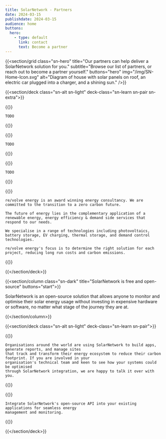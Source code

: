 ```yaml
---
title: SolarNetwork - Partners
date: 2024-03-15
publishdate: 2024-03-15
audience: home
buttons:
  hero:
    - type: default
      link: contact
      text: Become a partner
---
```

{{<section/grid
  class="sn-hero"
  title="Our partners can help deliver a SolarNetwork solution for you."
  subtitle="Browse our list of partners, or reach out to become a partner yourself."
  buttons="hero"
  img="/img/SN-Home-Icon.svg"
  alt="Diagram of house with solar panels on roof, an electric car plugged into a charger, and a shining sun." />}}

{{<section/deck class="sn-alt sn-light" deck-class="sn-learn sn-pair sn-extra">}}

  {{<deck-link-card class="sn-main" title="Ecogy Energy"
      logo="/img/logos/ecogy-energy-logo-bw-532@2x.png"
      alt="Ecogy Energy logo"
      url="https://ecogyenergy.com/"
      link="Visit partner"
      tags="PV,System design,Asset management" >}}

    TODO

  {{</deck-link-card>}}

  {{<deck-link-card class="sn-main" title="EVisi"
      logo="/img/logos/evisi-logo-bw-195.png"
      alt="EVisi logo"
      url="https://www.evisi.co/"
      link="Visit partner"
      tags="EV,Charge optimisation" >}}

    TODO

  {{</deck-link-card>}}

  {{<deck-link-card class="sn-main" title="Greenstage Power"
      logo="/img/logos/greenstage-power-logo-bw.png"
      alt="Greenstage Power logo"
      url="https://greenstage.co.nz/power.html"
      link="Visit partner"
      tags="PV" >}}

    TODO

  {{</deck-link-card>}}

  {{<deck-link-card class="sn-main" title="Re/volve Energy"
      logo="/img/logos/revolve-energy-logo-black.svg"
      alt="Re/volve Energy logo"
      url="https://www.revolveenergy.co/"
      link="Visit partner"
      tags="PV,Data visualization,Metering systems,Community energy,Demand side energy controls,Feasibility,Design" >}}

    re/volve energy is an award winning energy consultancy. We are committed to the transition to a zero carbon future.

    The future of energy lies in the complementary application of a renewable energy, energy efficiency & demand side services that respond to our needs.

    We specialise in a range of technologies including photovoltaics, battery storage, EV charging, thermal storage, and demand control technologies.

    re/volve energy's focus is to determine the right solution for each project, reducing long run costs and carbon emissions.

  {{</deck-link-card>}}

{{</section/deck>}}

{{<section/column class="sn-dark" title="SolarNetwork is free and open-source" buttons="start">}}

  SolarNetwork is an open-source solution that allows anyone to monitor and optimise their solar
  energy usage without investing in expensive hardware or software, no matter what stage of the
  journey they are at.

{{</section/column>}}

{{<section/deck class="sn-alt sn-light" deck-class="sn-learn sn-pair">}}

  {{<deck-link-card class="sn-main" title="Build, Report, Manage" subtitle="Sustainable business just got a little simpler."
      logo="/img/SN-Business-Icon.svg"
      alt="Sun shining over a factory with solar panels, connected to a grid-scale battery, connected to an electric bus."
      url="/"
      link="Learn more" >}}

    Organisations around the world are using SolarNetwork to build apps, generate reports, and manage sites
    that track and transform their energy ecosystem to reduce their carbon footprint. If you are involved in your
    organisation's technical team and keen to see how your systems could be optimised
    through SolarNetwork integration, we are happy to talk it over with you.

  {{</deck-link-card>}}

  {{<deck-link-card class="sn-dev" title="For Developers" subtitle="Build your own products using our powerful and easy-to-use APIs."
      logo="/img/SN-Developers-Icon.svg"
      alt="Diagram a grid of dots connected to a cloud floating with computer windows."
      url="/developers.html"
      link="Learn more" >}}

    Integrate SolarNetwork's open-source API into your existing applications for seamless energy
    management and monitoring.

  {{</deck-link-card>}}

{{</section/deck>}}
